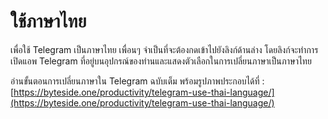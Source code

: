 # ใช้ภาษาไทย
เพื่อใช้ Telegram เป็นภาษาไทย เพื่อนๆ จำเป็นที่จะต้องกดเข้าไปยังลิงก์ด้านล่าง โดยลิงก์จะทำการเปิดแอพ Telegram ที่อยู่บนอุปกรณ์ของท่านและแสดงตัวเลือกในการเปลี่ยนภาษาเป็นภาษาไทย

อ่านขั้นตอนการเปลี่ยนภาษาใน Telegram ฉบับเต็ม พร้อมรูปภาพประกอบได้ที่ : [https://byteside.one/productivity/telegram-use-thai-language/](https://byteside.one/productivity/telegram-use-thai-language/)
